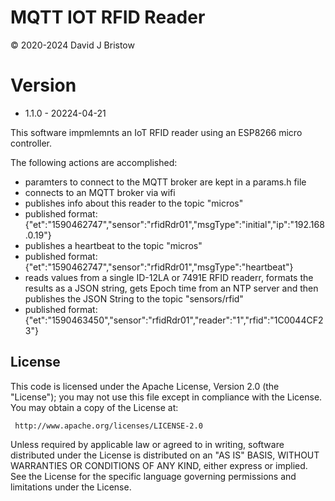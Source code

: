 # MQTT IOT RFID Reader
&copy; 2020-2024 David J Bristow

# Version
* 1.1.0 - 20224-04-21

This software impmlemnts an IoT RFID reader using an ESP8266 micro controller.

The following actions are accomplished:
 - paramters to connect to the MQTT broker are kept in a params.h file
 - connects to an MQTT broker via wifi
 - publishes info about this reader to the topic "micros"
 - published format: {"et":"1590462747","sensor":"rfidRdr01","msgType":"initial","ip":"192.168.0.19"}
 - publishes a heartbeat to the topic "micros"
 - published format: {"et":"1590462747","sensor":"rfidRdr01","msgType":"heartbeat"}
 - reads values from a single ID-12LA or 7491E RFID readerr, formats the results as a JSON string, 
   gets Epoch time from an NTP server and then publishes the JSON String to the topic "sensors/rfid"
 - published format: {"et":"1590463450","sensor":"rfidRdr01","reader":"1","rfid":"1C0044CF23"}

## License

   This code  is licensed under the Apache License, Version 2.0 (the "License");
   you may not use this file except in compliance with the License.
   You may obtain a copy of the License at:

     http://www.apache.org/licenses/LICENSE-2.0

   Unless required by applicable law or agreed to in writing, software distributed under the License
   is distributed on an "AS IS" BASIS, WITHOUT WARRANTIES OR CONDITIONS OF ANY KIND, either express
   or implied. See the License for the specific language governing permissions and limitations under
   the License.
